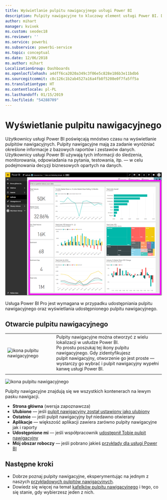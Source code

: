 ```yaml
---
title: Wyświetlanie pulpitu nawigacyjnego usługi Power BI
description: Pulpity nawigacyjne to kluczowy element usługi Power BI. Dowiedz się, jak otworzyć i wyświetlić pulpit nawigacyjny.
author: mihart
manager: kvivek
ms.custom: seodec18
ms.reviewer: ''
ms.service: powerbi
ms.subservice: powerbi-service
ms.topic: conceptual
ms.date: 12/06/2018
ms.author: mihart
LocalizationGroup: Dashboards
ms.openlocfilehash: a4dff6ca2020a349c3f06e5c828e186b3e11bdb6
ms.sourcegitcommit: c8c126c1b2ab4527a16a4fb8f5208e0f7fa5ff5a
ms.translationtype: HT
ms.contentlocale: pl-PL
ms.lasthandoff: 01/15/2019
ms.locfileid: "54288709"
---
```

# <a name="view-a-dashboard"></a>Wyświetlanie pulpitu nawigacyjnego
Użytkownicy usługi Power BI poświęcają mnóstwo czasu na wyświetlanie pulpitów nawigacyjnych. Pulpity nawigacyjne mają za zadanie wyróżniać określone informacje z bazowych raportów i zestawów danych. Użytkownicy usługi Power BI używają tych informacji do śledzenia, monitorowania, odpowiadania na pytania, testowania, itp. — w celu podejmowania decyzji biznesowych opartych na danych.

![pulpit nawigacyjny](media/end-user-dashboard-open/power-bi-new-dash.png)


Usługa Power BI Pro jest wymagana w przypadku udostępniania pulpitu nawigacyjnego oraz wyświetlania udostępnionego pulpitu nawigacyjnego.

## <a name="open-a-dashboard"></a>Otwarcie pulpitu nawigacyjnego



|              |         |
|------------|--------------------------------|
|![ikona pulpitu nawigacyjnego](media/end-user-dashboard-open/power-bi-dashboard-icon.png)      |Pulpity nawigacyjne można otworzyć z wielu lokalizacji w usłudze Power BI. <br> Po prostu poszukaj tej ikony pulpitu nawigacyjnego. Gdy zidentyfikujesz <br>pulpit nawigacyjny, otworzenie go jest proste — wystarczy go wybrać i pulpit nawigacyjny wypełni <br>kanwę usługi Power BI. |
|                    |          |

![ikona pulpitu nawigacyjnego](media/end-user-dashboard-open/opendash.gif)


Pulpity nawigacyjne znajdują się we wszystkich kontenerach na lewym pasku nawigacji. 
- **Strona główna** (wersja zapoznawcza)
- **Ulubione** — jeśli [pulpit nawigacyjny został ustawiony jako ulubiony](end-user-favorite.md)
- **Ostatnie** — jeśli pulpit nawigacyjny był niedawno otwierany
- **Aplikacje** — większość aplikacji zawiera zarówno pulpity nawigacyjne jak i raporty
- **Udostępnione mi** — jeśli współpracownik [udostępnił Tobie pulpit nawigacyjny](end-user-shared-with-me.md)
- **Mój obszar roboczy** — jeśli pobrano jakieś [przykłady dla usługi Power BI](../sample-datasets.md)


## <a name="next-steps"></a>Następne kroki
* Dobrze poznaj pulpity nawigacyjne, eksperymentując na jednym z naszych [przykładowych pulpitów nawigacyjnych](../sample-tutorial-connect-to-the-samples.md).
* Dowiedz się więcej na temat [kafelków pulpitu nawigacyjnego](end-user-tiles.md) i tego, co się stanie, gdy wybierzesz jeden z nich.